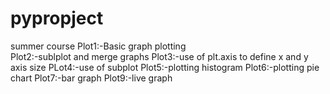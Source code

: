 # pypropject
summer course 
Plot1:-Basic graph plotting      
Plot2:-sublplot and merge graphs 
Plot3:-use of plt.axis to define x and y axis size
PLot4:-use of subplot
Plot5:-plotting histogram
Plot6:-plotting pie chart 
Plot7:-bar graph 
Plot9:-live graph
